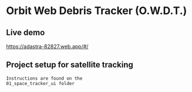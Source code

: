 # Orbit Web Debris Tracker (O.W.D.T.)


## Live demo
https://adastra-82827.web.app/#/

## Project setup for satellite tracking
```
Instructions are found on the 
01_space_tracker_ui folder
```



